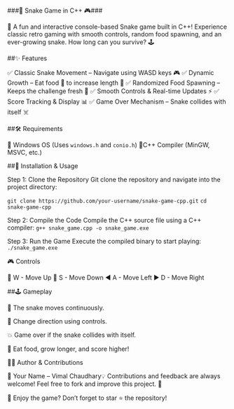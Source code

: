 ###🐍 Snake Game in C++ 🎮###



🚀 A fun and interactive console-based Snake game built in C++! Experience classic retro gaming with smooth controls, random food spawning, and an ever-growing snake. How long can you survive? 🕹️

##✨ Features

✅ Classic Snake Movement – Navigate using WASD keys 🎮
✅ Dynamic Growth – Eat food 🍎 to increase length 🐍
✅ Randomized Food Spawning – Keeps the challenge fresh 🍏
✅ Smooth Controls & Real-time Updates ⚡
✅ Score Tracking & Display 📊
✅ Game Over Mechanism – Snake collides with itself ☠️

##🛠️ Requirements

🔹 Windows OS (Uses `windows.h` and `conio.h`)
🔹C++ Compiler (MinGW, MSVC, etc.)

##🚀 Installation & Usage

Step 1: Clone the Repository
Git clone the repository and navigate into the project directory:

```git clone https://github.com/your-username/snake-game-cpp.git```
```cd snake-game-cpp```

Step 2: Compile the Code
Compile the C++ source file using a C++ compiler:
```g++ snake_game.cpp -o snake_game.exe```

Step 3: Run the Game
Execute the compiled binary to start playing:
```./snake_game.exe```

🎮 Controls

🔼 W - Move Up
🔽 S - Move Down
◀️ A - Move Left
▶️ D - Move Right

##🕹️ Gameplay

🏃 The snake moves continuously.

🎯 Change direction using controls.

💥 Game over if the snake collides with itself.

🎯 Eat food, grow longer, and score higher!


👨‍💻 Author & Contributions

👤 Your Name – Vimal Chaudhary💡 Contributions and feedback are always welcome! Feel free to fork and improve this project. 🚀

🌟 Enjoy the game? Don’t forget to star ⭐ the repository!

